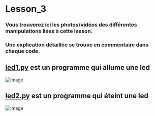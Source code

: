 # Lesson_3

### Vous trouverez ici les photos/vidéos des différentes manipulations liées à cette lesson.

### Une explication détaillée se trouve en commentaire dans chaque code.

## [led1.py](led1.py) est un programme qui allume une led

![image](https://user-images.githubusercontent.com/125505805/224539894-72d664a4-6694-4bf2-b23b-22b02ee33566.png)


## [led2.py](led2.py) est un programme qui éteint une led

![image](https://user-images.githubusercontent.com/125505805/224539903-a60d272e-da0a-4b6f-8656-956b0a0c49e3.png)

